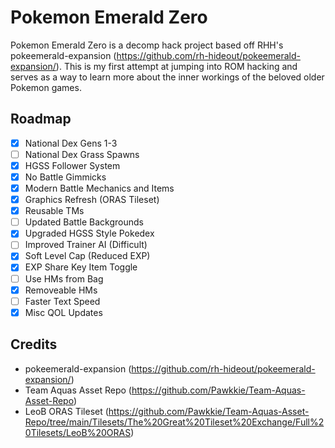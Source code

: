 # Pokemon Emerald Zero

Pokemon Emerald Zero is a decomp hack project based off RHH's pokeemerald-expansion (https://github.com/rh-hideout/pokeemerald-expansion/). This is my first attempt at jumping into ROM hacking and serves as a way to learn more about the inner workings of the beloved older Pokemon games.

## Roadmap
- [X] National Dex Gens 1-3
- [ ] National Dex Grass Spawns
- [X] HGSS Follower System
- [X] No Battle Gimmicks
- [X] Modern Battle Mechanics and Items
- [X] Graphics Refresh (ORAS Tileset)
- [X] Reusable TMs
- [ ] Updated Battle Backgrounds
- [X] Upgraded HGSS Style Pokedex
- [ ] Improved Trainer AI (Difficult)
- [X] Soft Level Cap (Reduced EXP)
- [X] EXP Share Key Item Toggle
- [ ] Use HMs from Bag
- [X] Removeable HMs
- [ ] Faster Text Speed
- [X] Misc QOL Updates

## Credits
- pokeemerald-expansion (https://github.com/rh-hideout/pokeemerald-expansion/)
- Team Aquas Asset Repo (https://github.com/Pawkkie/Team-Aquas-Asset-Repo)
- LeoB ORAS Tileset (https://github.com/Pawkkie/Team-Aquas-Asset-Repo/tree/main/Tilesets/The%20Great%20Tileset%20Exchange/Full%20Tilesets/LeoB%20ORAS)